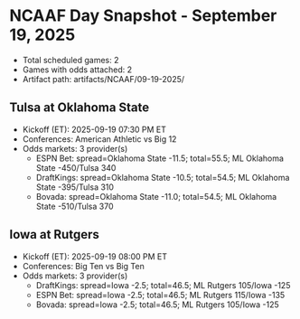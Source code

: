 # NCAAF Day Snapshot - September 19, 2025

- Total scheduled games: 2
- Games with odds attached: 2
- Artifact path: artifacts/NCAAF/09-19-2025/

## Tulsa at Oklahoma State
- Kickoff (ET): 2025-09-19 07:30 PM ET
- Conferences: American Athletic vs Big 12
- Odds markets: 3 provider(s)
  - ESPN Bet: spread=Oklahoma State -11.5; total=55.5; ML Oklahoma State -450/Tulsa 340
  - DraftKings: spread=Oklahoma State -10.5; total=54.5; ML Oklahoma State -395/Tulsa 310
  - Bovada: spread=Oklahoma State -11.0; total=54.5; ML Oklahoma State -510/Tulsa 370

## Iowa at Rutgers
- Kickoff (ET): 2025-09-19 08:00 PM ET
- Conferences: Big Ten vs Big Ten
- Odds markets: 3 provider(s)
  - DraftKings: spread=Iowa -2.5; total=46.5; ML Rutgers 105/Iowa -125
  - ESPN Bet: spread=Iowa -2.5; total=46.5; ML Rutgers 115/Iowa -135
  - Bovada: spread=Iowa -2.5; total=46.5; ML Rutgers 105/Iowa -125
